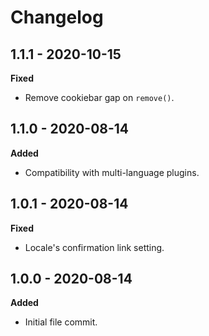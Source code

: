# Changelog

## 1.1.1 - 2020-10-15
**Fixed**

* Remove cookiebar gap on `remove()`.

## 1.1.0 - 2020-08-14
**Added**

* Compatibility with multi-language plugins.

## 1.0.1 - 2020-08-14
**Fixed**

* Locale's confirmation link setting.

## 1.0.0 - 2020-08-14
**Added**

* Initial file commit.
